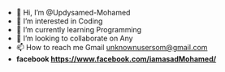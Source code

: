 - 👋 Hi, I’m @Updysamed-Mohamed
- 👀 I’m interested in Coding
- 🌱 I’m currently learning Programming
- 💞️ I’m looking to collaborate on Any 
- 📫 How to reach me Gmail unknownusersom@gmail.com
- <b>facebook https://www.facebook.com/iamasadMohamed/</b>
<!---
Updysamed-Mohamed/Updysamed-Mohamed is a ✨ special ✨ repository because its `README.md` (this file) appears on your GitHub profile.
You can click the Preview link to take a look at your changes.
--->
